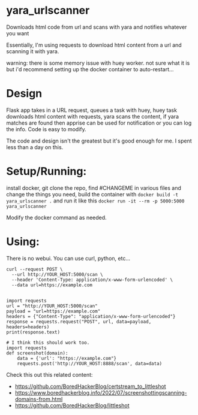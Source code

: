 # yara_urlscanner
Downloads html code from url and scans with yara and notifies whatever you want

Essentially, I'm using requests to download html content from a url and scanning it with yara.

warning: there is some memory issue with huey worker. not sure what it is but i'd recommend setting up the docker container to auto-restart...

# Design
Flask app takes in a URL request, queues a task with huey, huey task downloads html content with requests, yara scans the content, if yara matches are found then apprise can be used for notification or you can log the info. Code is easy to modify.

The code and design isn't the greatest but it's good enough for me. I spent less than a day on this.

# Setup/Running:
install docker, git clone the repo, find #CHANGEME in various files and change the things you need, build the container with `docker build -t yara_urlscanner .` and run it like this `docker run -it --rm -p 5000:5000 yara_urlscanner`

Modify the docker command as needed.

# Using:
There is no webui. You can use curl, python, etc...

```
curl --request POST \
  --url http://YOUR_HOST:5000/scan \
  --header 'Content-Type: application/x-www-form-urlencoded' \
  --data url=https://example.com


import requests
url = "http://YOUR_HOST:5000/scan"
payload = "url=https://example.com"
headers = {"Content-Type": "application/x-www-form-urlencoded"}
response = requests.request("POST", url, data=payload, headers=headers)
print(response.text)

# I think this should work too.
import requests
def screenshot(domain):
    data = {'url': "https://example.com"}
    requests.post('http://YOUR_HOST:8888/scan', data=data)
```

Check this out this related content:
- https://github.com/BoredHackerBlog/certstream_to_littleshot
- https://www.boredhackerblog.info/2022/07/screenshottingscanning-domains-from.html
- https://github.com/BoredHackerBlog/littleshot
